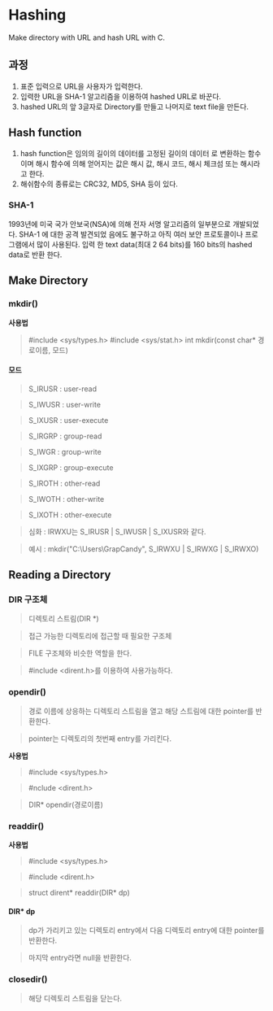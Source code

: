 Hashing
=======
Make directory with URL and hash URL with C.


## 과정
1. 표준 입력으로 URL을 사용자가 입력한다.
2. 입력한 URL을 SHA-1 알고리즘을 이용하여 hashed URL로 바꾼다.
3. hashed URL의 앞 3글자로 Directory를 만들고 나머지로 text file을 만든다.



## Hash function
1. hash function은 임의의 길이의 데이터를 고정된 길이의 데이터
로 변환하는 함수이며 해시 함수에 의해 얻어지는 값은 해시 값, 해시 코드,
해시 체크섬 또는 해시라고 한다.
2. 해쉬함수의 종류로는 CRC32, MD5, SHA 등이 있다.
### SHA-1
1993년에 미국 국가 안보국(NSA)에 의해 전자 서명 알고리즘의 일부분으로 개발되었다. SHA-1 에 대한 공격 발견되었
음에도 불구하고 아직 여러 보안 프로토콜이나 프로그램에서 많이 사용된다. 입력 한 text data(최대 2 64 bits)를 
160 bits의 hashed data로 반환
한다.



## Make Directory
### mkdir()
**사용법**
> #include <sys/types.h>
> #include <sys/stat.h>
> int mkdir(const char* 경로이름, 모드)
#### 모드
> S_IRUSR : user-read

> S_IWUSR : user-write

> S_IXUSR : user-execute

> S_IRGRP : group-read

> S_IWGR : group-write

> S_IXGRP : group-execute

> S_IROTH : other-read

> S_IWOTH : other-write

> S_IXOTH : other-execute

> 심화 : IRWXU는 S_IRUSR | S_IWUSR | S_IXUSR와 같다.

> 예시 : mkdir("C:\Users\GrapCandy", S_IRWXU | S_IRWXG | S_IRWXO)



## Reading a Directory
### DIR 구조체
> 디렉토리 스트림(DIR *)

> 접근 가능한 디렉토리에 접근할 때 필요한 구조체

> FILE 구조체와 비슷한 역할을 한다.

> #include <dirent.h>를 이용하여 사용가능하다.

### opendir()
> 경로 이름에 상응하는 디렉토리 스트림을 열고 해당 스트림에 대한 pointer를 반환한다.

> pointer는 디렉토리의 첫번째 entry를 가리킨다.

**사용법**

> #include <sys/types.h>

> #nclude <dirent.h>

> DIR* opendir(경로이름)

### readdir()
**사용법**

>#include <sys/types.h>

>#include <dirent.h>

>struct dirent* readdir(DIR* dp)

#### DIR* dp
> dp가 가리키고 있는 디렉토리 entry에서 다음 디렉토리 entry에 대한 pointer를 반환한다.

> 마지막 entry라면 null을 반환한다.
### closedir()
> 해당 디렉토리 스트림을 닫는다.
